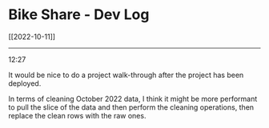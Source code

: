 # Bike Share - Dev Log 
[[2022-10-11]]

---

12:27

It would be nice to do a project walk-through after the project has been deployed. 

In terms of cleaning October 2022 data, I think it might be more performant to pull the slice of the data and then perform the cleaning operations, then replace the clean rows with the raw ones. 